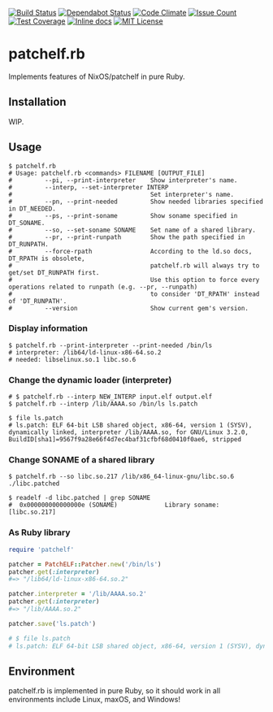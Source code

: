 [![Build Status](https://travis-ci.org/david942j/patchelf.rb.svg?branch=master)](https://travis-ci.org/david942j/patchelf.rb)
[![Dependabot Status](https://api.dependabot.com/badges/status?host=github&repo=david942j/patchelf.rb)](https://dependabot.com)
[![Code Climate](https://codeclimate.com/github/david942j/patchelf.rb/badges/gpa.svg)](https://codeclimate.com/github/david942j/patchelf.rb)
[![Issue Count](https://codeclimate.com/github/david942j/patchelf.rb/badges/issue_count.svg)](https://codeclimate.com/github/david942j/patchelf.rb)
[![Test Coverage](https://codeclimate.com/github/david942j/patchelf.rb/badges/coverage.svg)](https://codeclimate.com/github/david942j/patchelf.rb/coverage)
[![Inline docs](https://inch-ci.org/github/david942j/patchelf.rb.svg?branch=master)](https://inch-ci.org/github/david942j/patchelf.rb)
[![MIT License](https://img.shields.io/badge/license-MIT-blue.svg)](http://choosealicense.com/licenses/mit/)

# patchelf.rb

Implements features of NixOS/patchelf in pure Ruby.

## Installation

WIP.

## Usage

```
$ patchelf.rb
# Usage: patchelf.rb <commands> FILENAME [OUTPUT_FILE]
#         --pi, --print-interpreter    Show interpreter's name.
#         --interp, --set-interpreter INTERP
#                                      Set interpreter's name.
#         --pn, --print-needed         Show needed libraries specified in DT_NEEDED.
#         --ps, --print-soname         Show soname specified in DT_SONAME.
#         --so, --set-soname SONAME    Set name of a shared library.
#         --pr, --print-runpath        Show the path specified in DT_RUNPATH.
#         --force-rpath                According to the ld.so docs, DT_RPATH is obsolete,
#                                      patchelf.rb will always try to get/set DT_RUNPATH first.
#                                      Use this option to force every operations related to runpath (e.g. --pr, --runpath)
#                                      to consider 'DT_RPATH' instead of 'DT_RUNPATH'.
#         --version                    Show current gem's version.

```

### Display information
```
$ patchelf.rb --print-interpreter --print-needed /bin/ls
# interpreter: /lib64/ld-linux-x86-64.so.2
# needed: libselinux.so.1 libc.so.6

```

### Change the dynamic loader (interpreter)
```
# $ patchelf.rb --interp NEW_INTERP input.elf output.elf
$ patchelf.rb --interp /lib/AAAA.so /bin/ls ls.patch

$ file ls.patch
# ls.patch: ELF 64-bit LSB shared object, x86-64, version 1 (SYSV), dynamically linked, interpreter /lib/AAAA.so, for GNU/Linux 3.2.0, BuildID[sha1]=9567f9a28e66f4d7ec4baf31cfbf68d0410f0ae6, stripped

```

### Change SONAME of a shared library
```
$ patchelf.rb --so libc.so.217 /lib/x86_64-linux-gnu/libc.so.6 ./libc.patched

$ readelf -d libc.patched | grep SONAME
#  0x000000000000000e (SONAME)             Library soname: [libc.so.217]

```

### As Ruby library
```rb
require 'patchelf'

patcher = PatchELF::Patcher.new('/bin/ls')
patcher.get(:interpreter)
#=> "/lib64/ld-linux-x86-64.so.2"

patcher.interpreter = '/lib/AAAA.so.2'
patcher.get(:interpreter)
#=> "/lib/AAAA.so.2"

patcher.save('ls.patch')

# $ file ls.patch
# ls.patch: ELF 64-bit LSB shared object, x86-64, version 1 (SYSV), dynamically linked, interpreter /lib/AAAA.so.2, for GNU/Linux 3.2.0, BuildID[sha1]=9567f9a28e66f4d7ec4baf31cfbf68d0410f0ae6, stripped

```

## Environment

patchelf.rb is implemented in pure Ruby, so it should work in all environments include Linux, maxOS, and Windows!
